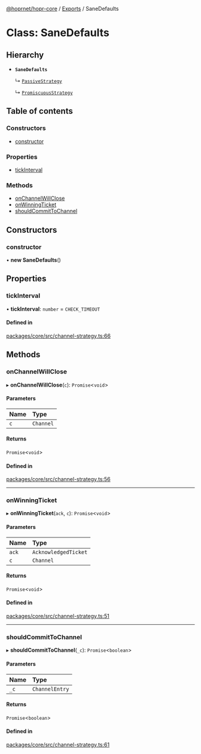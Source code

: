 [@hoprnet/hopr-core](../README.md) / [Exports](../modules.md) / SaneDefaults

# Class: SaneDefaults

## Hierarchy

- **`SaneDefaults`**

  ↳ [`PassiveStrategy`](PassiveStrategy.md)

  ↳ [`PromiscuousStrategy`](PromiscuousStrategy.md)

## Table of contents

### Constructors

- [constructor](SaneDefaults.md#constructor)

### Properties

- [tickInterval](SaneDefaults.md#tickinterval)

### Methods

- [onChannelWillClose](SaneDefaults.md#onchannelwillclose)
- [onWinningTicket](SaneDefaults.md#onwinningticket)
- [shouldCommitToChannel](SaneDefaults.md#shouldcommittochannel)

## Constructors

### constructor

• **new SaneDefaults**()

## Properties

### tickInterval

• **tickInterval**: `number` = `CHECK_TIMEOUT`

#### Defined in

[packages/core/src/channel-strategy.ts:66](https://github.com/hoprnet/hoprnet/blob/master/packages/core/src/channel-strategy.ts#L66)

## Methods

### onChannelWillClose

▸ **onChannelWillClose**(`c`): `Promise`<`void`\>

#### Parameters

| Name | Type |
| :------ | :------ |
| `c` | `Channel` |

#### Returns

`Promise`<`void`\>

#### Defined in

[packages/core/src/channel-strategy.ts:56](https://github.com/hoprnet/hoprnet/blob/master/packages/core/src/channel-strategy.ts#L56)

___

### onWinningTicket

▸ **onWinningTicket**(`ack`, `c`): `Promise`<`void`\>

#### Parameters

| Name | Type |
| :------ | :------ |
| `ack` | `AcknowledgedTicket` |
| `c` | `Channel` |

#### Returns

`Promise`<`void`\>

#### Defined in

[packages/core/src/channel-strategy.ts:51](https://github.com/hoprnet/hoprnet/blob/master/packages/core/src/channel-strategy.ts#L51)

___

### shouldCommitToChannel

▸ **shouldCommitToChannel**(`_c`): `Promise`<`boolean`\>

#### Parameters

| Name | Type |
| :------ | :------ |
| `_c` | `ChannelEntry` |

#### Returns

`Promise`<`boolean`\>

#### Defined in

[packages/core/src/channel-strategy.ts:61](https://github.com/hoprnet/hoprnet/blob/master/packages/core/src/channel-strategy.ts#L61)
